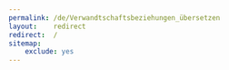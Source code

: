 ```yaml
---
permalink: /de/Verwandtschaftsbeziehungen_übersetzen
layout:    redirect
redirect:  /
sitemap:
    exclude: yes
---
```

